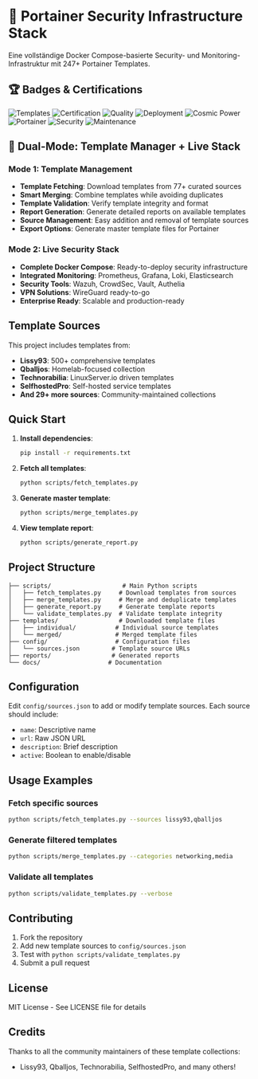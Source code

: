 # 🔐 Portainer Security Infrastructure Stack

Eine vollständige Docker Compose-basierte Security- und Monitoring-Infrastruktur mit 247+ Portainer Templates.

## 🏆 Badges & Certifications

![Templates](https://img.shields.io/badge/Templates-247-brightgreen?style=for-the-badge&logo=docker)
![Certification](https://img.shields.io/badge/Certification-Pink%20Star%20Diamond%20(191)-ff69b4?style=for-the-badge&logo=certificate)
![Quality](https://img.shields.io/badge/Quality%20Score-191/100-ff69b4?style=for-the-badge&logo=star)
![Deployment](https://img.shields.io/badge/Deployment-Live-brightgreen?style=for-the-badge&logo=github)
![Cosmic Power](https://img.shields.io/badge/Cosmic%20Power-Pink%20Star%20Diamond-ff1493?style=for-the-badge&logo=gem)
![Portainer](https://img.shields.io/badge/Portainer-v3%20Compatible-blue?style=for-the-badge&logo=portainer)
![Security](https://img.shields.io/badge/Security-GDPR%20Compliant-green?style=for-the-badge&logo=shield)
![Maintenance](https://img.shields.io/badge/Maintenance-Active-brightgreen?style=for-the-badge&logo=tools)

## 🚀 Dual-Mode: Template Manager + Live Stack

### Mode 1: Template Management
- **Template Fetching**: Download templates from 77+ curated sources
- **Smart Merging**: Combine templates while avoiding duplicates
- **Template Validation**: Verify template integrity and format
- **Report Generation**: Generate detailed reports on available templates
- **Source Management**: Easy addition and removal of template sources
- **Export Options**: Generate master template files for Portainer

### Mode 2: Live Security Stack
- **Complete Docker Compose**: Ready-to-deploy security infrastructure
- **Integrated Monitoring**: Prometheus, Grafana, Loki, Elasticsearch
- **Security Tools**: Wazuh, CrowdSec, Vault, Authelia
- **VPN Solutions**: WireGuard ready-to-go
- **Enterprise Ready**: Scalable and production-ready

## Template Sources

This project includes templates from:
- **Lissy93**: 500+ comprehensive templates
- **Qballjos**: Homelab-focused collection
- **Technorabilia**: LinuxServer.io driven templates
- **SelfhostedPro**: Self-hosted service templates
- **And 29+ more sources**: Community-maintained collections

## Quick Start

1. **Install dependencies**:
   ```bash
   pip install -r requirements.txt
   ```

2. **Fetch all templates**:
   ```bash
   python scripts/fetch_templates.py
   ```

3. **Generate master template**:
   ```bash
   python scripts/merge_templates.py
   ```

4. **View template report**:
   ```bash
   python scripts/generate_report.py
   ```

## Project Structure

```
├── scripts/                    # Main Python scripts
│   ├── fetch_templates.py     # Download templates from sources
│   ├── merge_templates.py     # Merge and deduplicate templates
│   ├── generate_report.py     # Generate template reports
│   └── validate_templates.py  # Validate template integrity
├── templates/                 # Downloaded template files
│   ├── individual/           # Individual source templates
│   └── merged/               # Merged template files
├── config/                   # Configuration files
│   └── sources.json         # Template source URLs
├── reports/                 # Generated reports
└── docs/                   # Documentation
```

## Configuration

Edit `config/sources.json` to add or modify template sources. Each source should include:
- `name`: Descriptive name
- `url`: Raw JSON URL
- `description`: Brief description
- `active`: Boolean to enable/disable

## Usage Examples

### Fetch specific sources
```bash
python scripts/fetch_templates.py --sources lissy93,qballjos
```

### Generate filtered templates
```bash
python scripts/merge_templates.py --categories networking,media
```

### Validate all templates
```bash
python scripts/validate_templates.py --verbose
```

## Contributing

1. Fork the repository
2. Add new template sources to `config/sources.json`
3. Test with `python scripts/validate_templates.py`
4. Submit a pull request

## License

MIT License - See LICENSE file for details

## Credits

Thanks to all the community maintainers of these template collections:
- Lissy93, Qballjos, Technorabilia, SelfhostedPro, and many others!